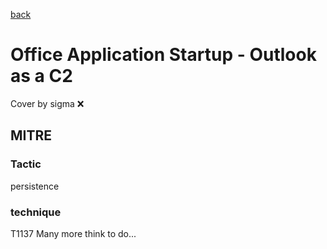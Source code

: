 [back](../index.md)
# Office Application Startup - Outlook as a C2
Cover by sigma :x: 
## MITRE
### Tactic
persistence
### technique
T1137
Many more think to do...